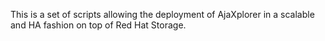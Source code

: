 This is a set of scripts allowing the deployment of AjaXplorer in a scalable and HA fashion on top of Red Hat Storage.